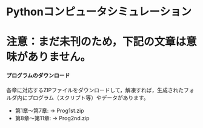 # Pythonコンピュータシミュレーション
# 注意：まだ未刊のため，下記の文章は意味がありません。
#### プログラムのダウンロード
各章に対応するZIPファイルをダウンロードして，解凍すれば，生成されたフォルダ内にプログラム（スクリプト等）やデータがあります。
- 第1章～第7章: &rarr; Prog1st.zip
- 第8章～第11章: &rarr; Prog2nd.zip
